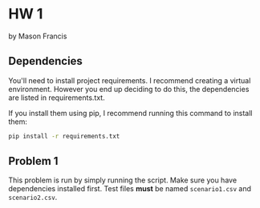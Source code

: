 # HW 1

by Mason Francis

## Dependencies

You'll need to install project requirements. I recommend creating a virtual environment. However you end up deciding to do this, the dependencies are listed in requirements.txt. 

If you install them using pip, I recommend running this command to install them:

```bash
pip install -r requirements.txt
```

## Problem 1

This problem is run by simply running the script. Make sure you have dependencies installed first. 
Test files **must** be named `scenario1.csv` and `scenario2.csv`. 
